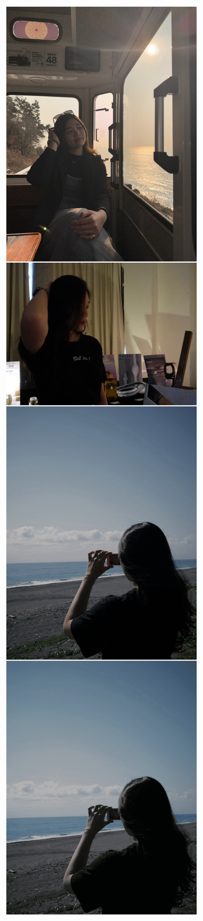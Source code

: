 ![0523](https://raw.githubusercontent.com/Tiff917/0527test/main/images/0523.png)
![7642](https://raw.githubusercontent.com/Tiff917/0527test/main/images/7642.png)
![5046](https://raw.githubusercontent.com/Tiff917/0527test/main/images/5046.png)
![0527](https://raw.githubusercontent.com/Tiff917/0527test/main/images/Picturer.png)
